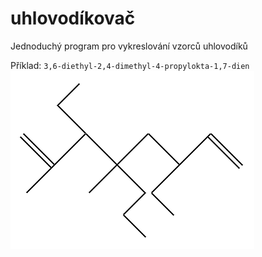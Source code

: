 # uhlovodíkovač
Jednoduchý program pro vykreslování vzorců uhlovodíků

Příklad:
<code>3,6-diethyl-2,4-dimethyl-4-propylokta-1,7-dien</code><br>
![Alt text](img.png?raw=true "Title")
